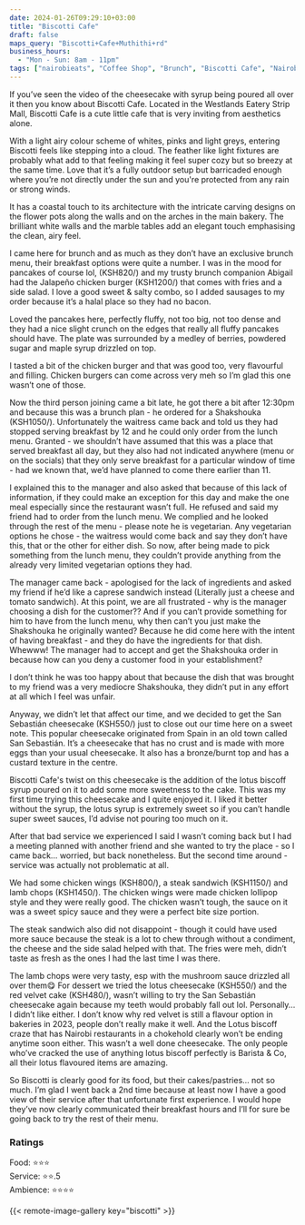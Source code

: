 ```yaml
---
date: 2024-01-26T09:29:10+03:00
title: "Biscotti Cafe"
draft: false
maps_query: "Biscotti+Cafe+Muthithi+rd"
business_hours:
  - "Mon - Sun: 8am - 11pm"
tags: ["nairobieats", "Coffee Shop", "Brunch", "Biscotti Cafe", "Nairobi Cafe", "Westlands"]
---
```


If you’ve seen the video of the cheesecake with syrup being poured all over it then you know about Biscotti Cafe. Located in the Westlands Eatery Strip Mall, Biscotti Cafe is a cute little cafe that is very inviting from aesthetics alone.

With a light airy colour scheme of whites, pinks and light greys, entering Biscotti feels like stepping into a cloud. The feather like light fixtures are probably what add to that feeling making it feel super cozy but so breezy at the same time. Love that it’s a fully outdoor setup but barricaded enough where you’re not directly under the sun and you're protected from any rain or strong winds.

It has a coastal touch to its architecture with the intricate carving designs on the flower pots along the walls and on the arches in the main bakery. The brilliant white walls and the marble tables add an elegant touch emphasising the clean, airy feel.

I came here for brunch and as much as they don’t have an exclusive brunch menu, their breakfast options were quite a number. I was in the mood for pancakes of course lol, (KSH820/) and my trusty brunch companion Abigail had the Jalapeño chicken burger (KSH1200/) that comes with fries and a side salad. I love a good sweet & salty combo, so I added sausages to my order because it’s a halal place so they had no bacon.

Loved the pancakes here, perfectly fluffy, not too big, not too dense and they had a nice slight crunch on the edges that really all fluffy pancakes should have. The plate was surrounded by a medley of berries, powdered sugar and maple syrup drizzled on top.

I tasted a bit of the chicken burger and that was good too, very flavourful and filling. Chicken burgers can come across very meh so I’m glad this one wasn’t one of those.

Now the third person joining came a bit late, he got there a bit after 12:30pm and because this was a brunch plan - he ordered for a Shakshouka (KSH1050/). Unfortunately the waitress came back and told us they had stopped serving breakfast by 12 and he could only order from the lunch menu. Granted - we shouldn’t have assumed that this was a place that served breakfast all day, but they also had not indicated anywhere (menu or on the socials) that they only serve breakfast for a particular window of time - had we known that, we’d have planned to come there earlier than 11.

I explained this to the manager and also asked that because of this lack of information, if they could make an exception for this day and make the one meal especially since the restaurant wasn’t full. He refused and said my friend had to order from the lunch menu. We complied and he looked through the rest of the menu - please note he is vegetarian. Any vegetarian options he chose - the waitress would come back and say they don’t have this, that or the other for either dish. So now, after being made to pick something from the lunch menu, they couldn’t provide anything from the already very limited vegetarian options they had.

The manager came back - apologised for the lack of ingredients and asked my friend if he’d like a caprese sandwich instead (Literally just a cheese and tomato sandwich). At this point, we are all frustrated - why is the manager choosing a dish for the customer?? And if you can’t provide something for him to have from the lunch menu, why then can’t you just make the Shakshouka he originally wanted? Because he did come here with the intent of having breakfast - and they do have the ingredients for that dish. Whewww! The manager had to accept and get the Shakshouka order in because how can you deny a customer food in your establishment?

I don’t think he was too happy about that because the dish that was brought to my friend was a very mediocre Shakshouka, they didn’t put in any effort at all which I feel was unfair.

Anyway, we didn’t let that affect our time, and we decided to get the San Sebastián cheesecake (KSH550/) just to close out our time here on a sweet note. This popular cheesecake originated from Spain in an old town called San Sebastián. It’s a cheesecake that has no crust and is made with more eggs than your usual cheesecake. It also has a bronze/burnt top and has a custard texture in the centre.

Biscotti Cafe's twist on this cheesecake is the addition of the lotus biscoff syrup poured on it to add some more sweetness to the cake. This was my first time trying this cheesecake and I quite enjoyed it. I liked it better without the syrup, the lotus syrup is extremely sweet so if you can’t handle super sweet sauces, I’d advise not pouring too much on it.

After that bad service we experienced I said I wasn’t coming back but I had a meeting planned with another friend and she wanted to try the place - so I came back… worried, but back nonetheless. But the second time around - service was actually not problematic at all.

We had some chicken wings (KSH800/), a steak sandwich (KSH1150/) and lamb chops (KSH1450/). The chicken wings were made chicken lollipop style and they were really good. The chicken wasn’t tough, the sauce on it was a sweet spicy sauce and they were a perfect bite size portion.

The steak sandwich also did not disappoint - though it could have used more sauce because the steak is a lot to chew through without a condiment, the cheese and the side salad helped with that. The fries were meh, didn’t taste as fresh as the ones I had the last time I was there.

The lamb chops were very tasty, esp with the mushroom sauce drizzled all over them😋 For dessert we tried the lotus cheesecake (KSH550/) and the red velvet cake (KSH480/), wasn’t willing to try the San Sebastián cheesecake again because my teeth would probably fall out lol. Personally… I didn’t like either. I don’t know why red velvet is still a flavour option in bakeries in 2023, people don’t really make it well. And the Lotus biscoff craze that has Nairobi restaurants in a chokehold clearly won’t be ending anytime soon either. This wasn’t a well done cheesecake. The only people who’ve cracked the use of anything lotus biscoff perfectly is Barista & Co, all their lotus flavoured items are amazing.

So Biscotti is clearly good for its food, but their cakes/pastries… not so much. I’m glad I went back a 2nd time because at least now I have a good view of their service after that unfortunate first experience. I would hope they’ve now clearly communicated their breakfast hours and I’ll for sure be going back to try the rest of their menu.

### Ratings

Food: ⭐️⭐️⭐️<br>
Service: ⭐️⭐️.5<br>
Ambience: ⭐️⭐️⭐️⭐️<br>

{{< remote-image-gallery key="biscotti" >}}
